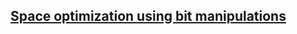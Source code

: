 ## [Space optimization using bit manipulations](https://www.geeksforgeeks.org/space-optimization-using-bit-manipulations/)